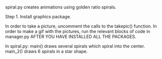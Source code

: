 spiral.py creates animations using golden ratio spirals.

Step 1. Install graphics package.

In order to take a picture, uncomment the calls to the takepic() function.
In order to make a gif with the pictures, run the relevant blocks of code in manager.py AFTER YOU HAVE INSTALLED ALL THE PACKAGES.

In spiral.py:
main() draws several spirals which spiral into the center.
main_2() draws 6 spirals in a star shape.

